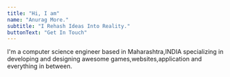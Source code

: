 ```yaml
---
title: "Hi, I am"
name: "Anurag More."
subtitle: "I Rehash Ideas Into Reality."
buttonText: "Get In Touch"
---
```


I'm a computer science engineer based in Maharashtra,INDIA specializing in developing and designing awesome games,websites,application and everything in between.

